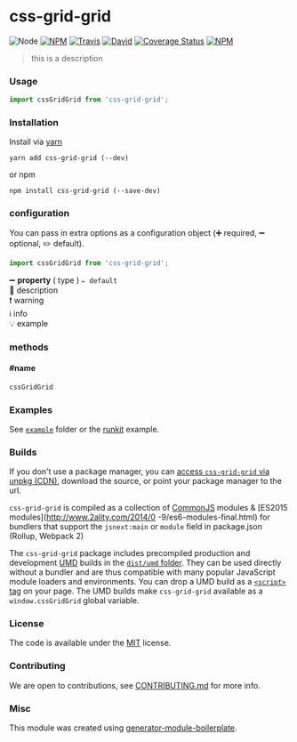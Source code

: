 # css-grid-grid

![Node](https://img.shields.io/node/v/css-grid-grid.svg?style=flat-square)
[![NPM](https://img.shields.io/npm/v/css-grid-grid.svg?style=flat-square)](https://www.npmjs.com/package/css-grid-grid)
[![Travis](https://img.shields.io/travis/pieter-rees/css-grid-grid/master.svg?style=flat-square)](https://travis-ci.org/pieter-rees/css-grid-grid)
[![David](https://img.shields.io/david/pieter-rees/css-grid-grid.svg?style=flat-square)](https://david-dm.org/pieter-rees/css-grid-grid)
[![Coverage Status](https://img.shields.io/coveralls/pieter-rees/css-grid-grid.svg?style=flat-square)](https://coveralls.io/github/pieter-rees/css-grid-grid)
[![NPM](https://img.shields.io/npm/dt/css-grid-grid.svg?style=flat-square)](https://www.npmjs.com/package/css-grid-grid)

> this is a description

### Usage

```js
import cssGridGrid from 'css-grid-grid';

```

### Installation

Install via [yarn](https://github.com/yarnpkg/yarn)

	yarn add css-grid-grid (--dev)

or npm

	npm install css-grid-grid (--save-dev)


### configuration

You can pass in extra options as a configuration object (➕ required, ➖ optional, ✏️ default).

```js
import cssGridGrid from 'css-grid-grid';

```

➖ **property** ( type ) ` ✏️ default `
<br/> 📝 description
<br/> ❗️ warning
<br/> ℹ️ info
<br/> 💡 example

### methods

#### #name

```js
cssGridGrid

```

### Examples

See [`example`](example/script.js) folder or the [runkit](https://runkit.com/pieter-rees/css-grid-grid) example.

### Builds

If you don't use a package manager, you can [access `css-grid-grid` via unpkg (CDN)](https://unpkg.com/css-grid-grid/), download the source, or point your package manager to the url.

`css-grid-grid` is compiled as a collection of [CommonJS](http://webpack.github.io/docs/commonjs.html) modules & [ES2015 modules](http://www.2ality.com/2014/0
  -9/es6-modules-final.html) for bundlers that support the `jsnext:main` or `module` field in package.json (Rollup, Webpack 2)

The `css-grid-grid` package includes precompiled production and development [UMD](https://github.com/umdjs/umd) builds in the [`dist/umd` folder](https://unpkg.com/css-grid-grid/dist/umd/). They can be used directly without a bundler and are thus compatible with many popular JavaScript module loaders and environments. You can drop a UMD build as a [`<script>` tag](https://unpkg.com/css-grid-grid) on your page. The UMD builds make `css-grid-grid` available as a `window.cssGridGrid` global variable.

### License

The code is available under the [MIT](LICENSE) license.

### Contributing

We are open to contributions, see [CONTRIBUTING.md](CONTRIBUTING.md) for more info.

### Misc

This module was created using [generator-module-boilerplate](https://github.com/duivvv/generator-module-boilerplate).
